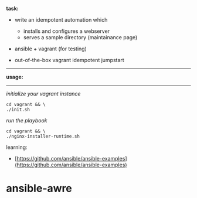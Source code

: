 **task:**

* write an idempotent automation which
  * installs and configures a webserver
  * serves a sample directory (maintainance page)

 * ansible + vagrant (for testing)
 * out-of-the-box vagrant idempotent jumpstart

----
**usage:**

----
*initialize your vagrant instance*

    cd vagrant && \
    ./init.sh

*run the playbook*

    cd vagrant && \
    ./nginx-installer-runtime.sh

learning:

* [https://github.com/ansible/ansible-examples](https://github.com/ansible/ansible-examples)
# ansible-awre
